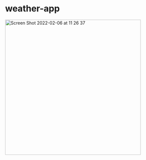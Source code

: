 # weather-app
<img width="438" alt="Screen Shot 2022-02-06 at 11 26 37" src="https://user-images.githubusercontent.com/26628508/152673069-39812daa-559f-496c-956f-df86b9c37eed.png">
